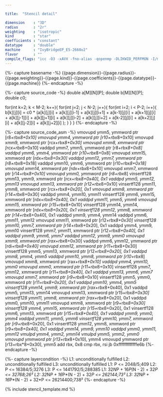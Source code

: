 ```yaml
---

title:  "Stencil detail"

dimension    : "3D"
radius       : "2r"
weighting    : "isotropic"
kind         : "star"
coefficients : "constant"
datatype     : "double"
machine      : "IvyBridgeEP_E5-2660v2"
flavor       : ""
compile_flags: "icc -O3 -xAVX -fno-alias -qopenmp -DLIKWID_PERFMON -I/mnt/opt/likwid-4.3.2/include -L/mnt/opt/likwid-4.3.2/lib -I./stempel/stempel/headers/ ./stempel/headers/timing.c ./stempel/headers/dummy.c solar_compilable.c -o stencil -llikwid"
---
```


{%- capture basename -%}
{{page.dimension}}-{{page.radius}}-{{page.weighting}}-{{page.kind}}-{{page.coefficients}}-{{page.datatype}}-{{page.machine}}
{%- endcapture -%}

{%- capture source_code -%}
double a[M][N][P];
double b[M][N][P];
double c0;

for(int k=2; k < M-2; k++){
  for(int j=2; j < N-2; j++){
    for(int i=2; i < P-2; i++){
      b[k][j][i] = c0 * (a[k][j][i]
        + a[k][j][i-1] + a[k][j][i+1]
        + a[k-1][j][i] + a[k+1][j][i]
        + a[k][j-1][i] + a[k][j+1][i]
        + a[k][j][i-2] + a[k][j][i+2]
        + a[k-2][j][i] + a[k+2][j][i]
        + a[k][j-2][i] + a[k][j+2][i]
        );
    }
  }
}
{%- endcapture -%}

{%- capture source_code_asm -%}
vmovupd ymm5, ymmword ptr [r8+rbx*8+0x10]
vmovupd ymm4, ymmword ptr [r10+rbx*8+0x10]
vmovupd xmm9, xmmword ptr [rcx+rbx*8+0x30]
vmovupd xmm8, xmmword ptr [rcx+rbx*8+0x10]
vaddpd ymm7, ymm5, ymmword ptr [r8+rbx*8+0x8]
vaddpd ymm6, ymm4, ymmword ptr [r10+rbx*8+0x8]
vmovupd xmm15, xmmword ptr [rdx+rbx*8+0x30]
vaddpd ymm12, ymm7, ymmword ptr [r8+rbx*8+0x18]
vaddpd ymm10, ymm6, ymmword ptr [r10+rbx*8+0x18]
vmovupd xmm14, xmmword ptr [rdx+rbx*8+0x10]
vmovupd xmm7, xmmword ptr [r14+rbx*8+0x10]
vmovupd ymm0, ymmword ptr [r8+rbx*8]
vinsertf128 ymm13, ymm9, xmmword ptr [rcx+rbx*8+0x40], 0x1
vaddpd ymm5, ymm12, ymm13
vmovupd xmm13, xmmword ptr [r12+rbx*8+0x10]
vinsertf128 ymm11, ymm8, xmmword ptr [rcx+rbx*8+0x20], 0x1
vmovupd xmm8, xmmword ptr [r14+rbx*8+0x30]
vaddpd ymm4, ymm10, ymm11
vinsertf128 ymm6, ymm15, xmmword ptr [rdx+rbx*8+0x40], 0x1
vaddpd ymm11, ymm5, ymm6
vmovupd xmm15, xmmword ptr [r15+rbx*8+0x10]
vinsertf128 ymm14, ymm14, xmmword ptr [rdx+rbx*8+0x20], 0x1
vinsertf128 ymm12, ymm8, xmmword ptr [r14+rbx*8+0x40], 0x1
vaddpd ymm9, ymm4, ymm14
vaddpd ymm6, ymm11, ymm12
vmovupd xmm11, xmmword ptr [r12+rbx*8+0x30]
vinsertf128 ymm10, ymm7, xmmword ptr [r14+rbx*8+0x20], 0x1
vaddpd ymm4, ymm9, ymm10
vinsertf128 ymm7, ymm11, xmmword ptr [r12+rbx*8+0x40], 0x1
vaddpd ymm9, ymm6, ymm7
vaddpd ymm12, ymm9, ymm0
vmovupd xmm9, xmmword ptr [rax+rbx*8+0x30]
vaddpd ymm6, ymm12, ymmword ptr [rdi+rbx*8+0x40]
vmovupd xmm12, xmmword ptr [r11+rbx*8+0x30]
vinsertf128 ymm5, ymm13, xmmword ptr [r12+rbx*8+0x20], 0x1
vaddpd ymm8, ymm4, ymm5
vaddpd ymm10, ymm8, ymmword ptr [r10+rbx*8]
vmovupd xmm8, xmmword ptr [rax+rbx*8+0x10]
vaddpd ymm4, ymm10, ymm0
vmovupd xmm0, xmmword ptr [r11+rbx*8+0x10]
vinsertf128 ymm7, ymm12, xmmword ptr [r11+rbx*8+0x40], 0x1
vaddpd ymm13, ymm6, ymm7
vmovupd xmm7, xmmword ptr [r9+rbx*8+0x10]
vinsertf128 ymm5, ymm0, xmmword ptr [r11+rbx*8+0x20], 0x1
vaddpd ymm10, ymm4, ymm5
vinsertf128 ymm14, ymm9, xmmword ptr [rax+rbx*8+0x40], 0x1
vaddpd ymm5, ymm13, ymm14
vmovupd xmm13, xmmword ptr [r15+rbx*8+0x30]
vinsertf128 ymm11, ymm8, xmmword ptr [rax+rbx*8+0x20], 0x1
vaddpd ymm0, ymm10, ymm11
vmovupd xmm8, xmmword ptr [r9+rbx*8+0x30]
vinsertf128 ymm4, ymm15, xmmword ptr [r15+rbx*8+0x20], 0x1
vinsertf128 ymm6, ymm13, xmmword ptr [r15+rbx*8+0x40], 0x1
vaddpd ymm9, ymm0, ymm4
vaddpd ymm11, ymm5, ymm6
vinsertf128 ymm10, ymm7, xmmword ptr [r9+rbx*8+0x20], 0x1
vinsertf128 ymm12, ymm8, xmmword ptr [r9+rbx*8+0x40], 0x1
vaddpd ymm14, ymm9, ymm10
vaddpd ymm0, ymm11, ymm12
vmulpd ymm4, ymm2, ymm14
vmulpd ymm5, ymm2, ymm0
vmovupd ymmword ptr [r13+rbx*8+0x10], ymm4
vmovupd ymmword ptr [r13+rbx*8+0x30], ymm5
add rbx, 0x8
cmp rbx, rsi
jb 0xfffffffffffffe6b
{%- endcapture -%}

{%- capture layercondition -%}
L1: unconditionally fulfilled
L2: unconditionally fulfilled
L3: unconditionally fulfilled
L1: P <= 2048/5;409
L2: P <= 16384/5;3276
L3: P <= 1441792/5;288385
L1: 32*N*P + 16*P*(N - 2) + 32*P <= 32768;26²
L2: 32*N*P + 16*P*(N - 2) + 32*P <= 262144;73²
L3: 32*N*P + 16*P*(N - 2) + 32*P <= 26214400;738²
{%- endcapture -%}

{% include stencil_template.md %}

